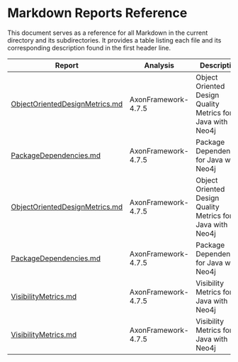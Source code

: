 # Markdown Reports Reference

This document serves as a reference for all Markdown in the current directory and its subdirectories.
It provides a table listing each file and its corresponding description found in the first header line.

Report | Analysis | Description
-------|----------|------------
| [ObjectOrientedDesignMetrics.md](./AxonFramework-4.7.5/object-oriented-design-metrics/ObjectOrientedDesignMetrics.md) | AxonFramework-4.7.5 | Object Oriented Design Quality Metrics for Java with Neo4j |
| [PackageDependencies.md](./AxonFramework-4.7.5/package-dependencies/PackageDependencies.md) | AxonFramework-4.7.5 | Package Dependencies for Java with Neo4j |
| [ObjectOrientedDesignMetrics.md](./AxonFramework-4.7.5/reports/object-oriented-design-metrics/ObjectOrientedDesignMetrics.md) | AxonFramework-4.7.5 | Object Oriented Design Quality Metrics for Java with Neo4j |
| [PackageDependencies.md](./AxonFramework-4.7.5/reports/package-dependencies/PackageDependencies.md) | AxonFramework-4.7.5 | Package Dependencies for Java with Neo4j |
| [VisibilityMetrics.md](./AxonFramework-4.7.5/reports/visibility-metrics/VisibilityMetrics.md) | AxonFramework-4.7.5 | Visibility Metrics for Java with Neo4j |
| [VisibilityMetrics.md](./AxonFramework-4.7.5/visibility-metrics/VisibilityMetrics.md) | AxonFramework-4.7.5 | Visibility Metrics for Java with Neo4j |
